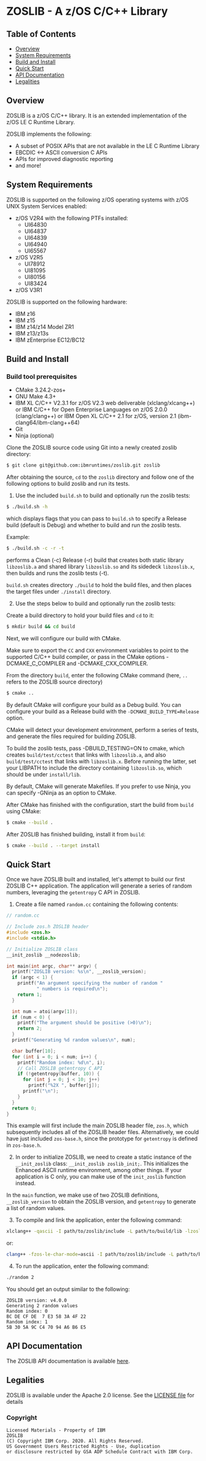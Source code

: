 # ZOSLIB - A z/OS C/C++ Library

## Table of Contents

 * [Overview](#overview)
 * [System Requirements](#system-requirements)
 * [Build and Install](#build-and-install)
 * [Quick Start](#quick-start)
 * [API Documentation](#api-documentation)
 * [Legalities](#legalities)

## Overview

ZOSLIB is a z/OS C/C++ library. It is an extended implementation of the
z/OS LE C Runtime Library.

ZOSLIB implements the following:

- A subset of POSIX APIs that are not available in the LE C Runtime Library
- EBCDIC <-> ASCII conversion C APIs
- APIs for improved diagnostic reporting
- and more!

## System Requirements

ZOSLIB is supported on the following z/OS operating systems
with z/OS UNIX System Services enabled:

- z/OS V2R4 with the following PTFs installed:
  - UI64830
  - UI64837
  - UI64839
  - UI64940
  - UI65567
- z/OS V2R5
  - UI78912
  - UI81095
  - UI80156
  - UI83424
- z/OS V3R1

ZOSLIB is supported on the following hardware:
- IBM z16
- IBM z15
- IBM z14/z14 Model ZR1
- IBM z13/z13s
- IBM zEnterprise EC12/BC12

## Build and Install

### Build tool prerequisites
* CMake 3.24.2-zos+
* GNU Make 4.3+
* IBM XL C/C++ V2.3.1 for z/OS V2.3 web deliverable (xlclang/xlcang++) or
  IBM C/C++ for Open Enterprise Languages on z/OS 2.0.0 (clang/clang++) or
  IBM Open XL C/C++ 2.1 for z/OS, version 2.1 (ibm-clang64/ibm-clang++64)
* Git
* Ninja (optional)

Clone the ZOSLIB source code using Git into a newly created zoslib directory:

``` bash
$ git clone git@github.com:ibmruntimes/zoslib.git zoslib
```

After obtaining the source, `cd` to the `zoslib` directory and follow one of the
following options to build zoslib and run its tests.

1. Use the included `build.sh` to build and optionally run the zoslib tests:

``` bash
$ ./build.sh -h
```

which displays flags that you can pass to `build.sh` to specify a Release build
(default is Debug) and whether to build and run the zoslib tests.

Example:
``` bash
$ ./build.sh -c -r -t
```

performs a Clean (-c) Release (-r) build that creates both static library `libzoslib.a`
and shared library `libzoslib.so` and its sidedeck `libzoslib.x`, then builds and
runs the zoslib tests (-t).

`build.sh` creates directory `./build` to hold the build files, and then places
the target files under `./install` directory.

2. Use the steps below to build and optionally run the zoslib tests:

Create a build directory to hold your build files and `cd` to it:

``` bash
$ mkdir build && cd build
```

Next, we will configure our build with CMake.

Make sure to export the `CC` and `CXX` environment variables to
point to the supported C/C++ build compiler, or pass in the CMake
options -DCMAKE_C_COMPILER and -DCMAKE_CXX_COMPILER.

From the directory `build`, enter the following CMake command
(here, `..` refers to the ZOSLIB source directory)

``` bash
$ cmake ..
```

By default CMake will configure your build as a Debug build. You can configure
your build as a Release build with the `-DCMAKE_BUILD_TYPE=Release` option.

CMake will detect your development environment, perform a series of tests, and
generate the files required for building ZOSLIB.

To build the zoslib tests, pass -DBUILD_TESTING=ON to cmake, which creates `build/test/cctest`
that links with `libzoslib.a`, and also `build/test/cctest` that links with `libzoslib.x`.
Before running the latter, set your LIBPATH to include the directory containing `libzoslib.so`,
which should be under `install/lib`.

By default, CMake will generate Makefiles. If you prefer to use Ninja, you can
specify -GNinja as an option to CMake.

After CMake has finished with the configuration, start the build from `build`
using CMake:

``` bash
$ cmake --build .
```

After ZOSLIB has finished building, install it from `build`:

``` bash
$ cmake --build . --target install
```

## Quick Start

Once we have ZOSLIB built and installed, let's attempt to build our first
ZOSLIB C++ application. The application will generate a series of random
numbers, leveraging the `getentropy` C API in ZOSLIB.

1. Create a file named `random.cc` containing the following contents:

```cpp
// random.cc

// Include zos.h ZOSLIB header
#include <zos.h>
#include <stdio.h>

// Initialize ZOSLIB class
__init_zoslib __nodezoslib;

int main(int argc, char** argv) {
  printf("ZOSLIB version: %s\n", __zoslib_version);
  if (argc < 1) {
    printf("An argument specifying the number of random "
           " numbers is required\n");
    return 1;
  }

  int num = atoi(argv[1]);
  if (num < 0) {
    printf("The argument should be positive (>0)\n");
    return 2;
  }
  printf("Generating %d random values\n", num);

  char buffer[10];
  for (int i = 0; i < num; i++) {
    printf("Random index: %d\n", i);
    // Call ZOSLIB getentropy C API
    if (!getentropy(buffer, 10)) {
      for (int j = 0; j < 10; j++)
        printf("%2X ", buffer[j]);
      printf("\n");
    }
  }
  return 0;
}
```

This example will first include the main ZOSLIB header file, `zos.h`, which
subsequently includes all of the ZOSLIB header files. Alternatively, we could
have just included `zos-base.h`, since the prototype for `getentropy` is defined
in `zos-base.h`.

2. In order to initialize ZOSLIB, we need to create a static instance of the
`__init_zoslib` class: `__init_zoslib zoslib_init;`. This initializes the
Enhanced ASCII runtime environment, among other things. If your application
is C only, you can make use of the `init_zoslib` function instead.

In the `main` function, we make use of two ZOSLIB definitions,
`__zoslib_version` to obtain the ZOSLIB version, and `getentropy` to generate
a list of random values.

3. To compile and link the application, enter the following command:

``` bash
xlclang++ -qascii -I path/to/zoslib/include -L path/to/build/lib -lzoslib random.cc -o random
```
or:
``` bash
clang++ -fzos-le-char-mode=ascii -I path/to/zoslib/include -L path/to/build/lib -lzoslib random.cc -o random
```

4. To run the application, enter the following command:
``` bash
./random 2
```

You should get an output similar to the following:
```
ZOSLIB version: v4.0.0
Generating 2 random values
Random index: 0
BC DE CF DE  7 E3 58 3A 4F 22
Random index: 1
5B 30 5A 9C C4 70 94 A6 B6 E5
```

## API Documentation

The ZOSLIB API documentation is available [here](https://ibmruntimes.github.io/zoslib/).

## Legalities

ZOSLIB is available under the Apache 2.0 license. See the [LICENSE file](LICENSE)
for details

### Copyright

```
Licensed Materials - Property of IBM
ZOSLIB
(C) Copyright IBM Corp. 2020. All Rights Reserved.
US Government Users Restricted Rights - Use, duplication
or disclosure restricted by GSA ADP Schedule Contract with IBM Corp.
```
